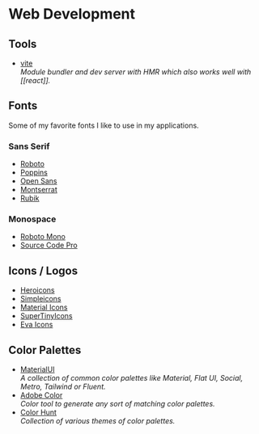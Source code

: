 # Web Development

## Tools
- [vite](https://github.com/vitejs/vite)  
  *Module bundler and dev server with HMR which also works well with [[react]].*

## Fonts
Some of my favorite fonts I like to use in my applications.

### Sans Serif
- [Roboto](https://fonts.google.com/specimen/Roboto)
- [Poppins](https://fonts.google.com/specimen/Poppins)
- [Open Sans](https://fonts.google.com/specimen/Open+Sans)
- [Montserrat](https://fonts.google.com/specimen/Montserrat)
- [Rubik](https://fonts.google.com/specimen/Rubik)

### Monospace
- [Roboto Mono](https://fonts.google.com/specimen/Roboto+Mono)
- [Source Code Pro](https://fonts.google.com/specimen/Source+Code+Pro)

## Icons / Logos
- [Heroicons](https://heroicons.dev/)
- [Simpleicons](https://simpleicons.org/)
- [Material Icons](https://fonts.google.com/icons)
- [SuperTinyIcons](https://github.com/edent/SuperTinyIcons)
- [Eva Icons](https://github.com/akveo/eva-icons)

## Color Palettes
- [MaterialUI](https://materialui.co/)  
  *A collection of common color palettes like Material, Flat UI, Social, Metro, Tailwind or Fluent.*
- [Adobe Color](https://color.adobe.com/)  
  *Color tool to generate any sort of matching color palettes.*
- [Color Hunt](https://colorhunt.co/)  
  *Collection of various themes of color palettes.*
